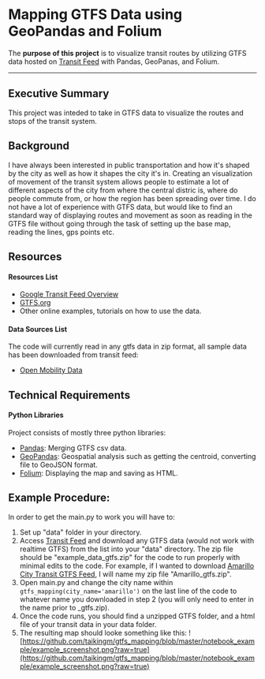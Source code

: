 # Mapping GTFS Data using GeoPandas and Folium

The **purpose of this project** is to visualize transit routes by utilizing GTFS data hosted on [Transit Feed](https://transitfeeds.com/feeds) with Pandas, GeoPanas, and Folium.

---

## Executive Summary

This project was inteded to take in GTFS data to visualize the routes and stops of the transit system. 

## Background

I have always been interested in public transportation and how it's shaped by the city as well as how it shapes the city it's in. Creating an visualization of movement of the transit system allows people to estimate a lot of different aspects of the city from where the central distric is, where do people commute from, or how the region has been spreading over time. I do not have a lot of experience with GTFS data, but would like to find an standard way of displaying routes and movement as soon as reading in the GTFS file without going through the task of setting up the base map, reading the lines, gps points etc.

## Resources

#### Resources List

* [Google Transit Feed Overview](https://developers.google.com/transit/gtfs)
* [GTFS.org ](http://gtfs.org/reference/static)
* Other online examples, tutorials on how to use the data.

#### Data Sources List
The code will currently read in any gtfs data in zip format, all sample data has been downloaded from transit feed:

* [Open Mobility Data](https://transitfeeds.com/)

## Technical Requirements

#### Python Libraries
Project consists of mostly three python libraries:

* [Pandas](https://pandas.pydata.org/): Merging GTFS csv data.
* [GeoPandas](https://geopandas.org/): Geospatial analysis such as getting the centroid, converting file to GeoJSON format.
* [Folium](https://python-visualization.github.io/folium/): Displaying the map and saving as HTML.

## Example Procedure:

In order to get the main.py to work you will have to:
1. Set up "data" folder in your directory.
2. Access [Transit Feed](https://transitfeeds.com/feeds) and download any GTFS data (would not work with realtime GTFS) from the list into your "data" directory. The zip file should be "example_data_gtfs.zip" for the code to run properly with minimal edits to the code. For example, if I wanted to download [Amarillo City Transit GTFS Feed](https://transitfeeds.com/p/amarillo-city-transit/1150), I will name my zip file "Amarillo_gtfs.zip".
3. Open main.py and change the city name within `gtfs_mapping(city_name='amarillo')` on the last line of the code to whatever name you downloaded in step 2 (you will only need to enter in the name prior to _gtfs.zip).
4. Once the code runs, you should find a unzipped GTFS folder, and a html file of your transit data in your data folder.
5. The resulting map should looke something like this: 
   ![https://github.com/taikingm/gtfs_mapping/blob/master/notebook_example/example_screenshot.png?raw=true](https://github.com/taikingm/gtfs_mapping/blob/master/notebook_example/example_screenshot.png?raw=true)
